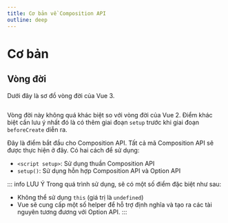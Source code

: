 ```yaml
---
title: Cơ bản về Composition API
outline: deep
---
```


# Cơ bản

## Vòng đời
Dưới đây là sơ đồ vòng đời của Vue 3.

<p align="center">
<img alt="" src="/lifecycle.png"/>
</p>

Vòng đời này không quá khác biệt so với vòng đời của Vue 2. Điểm khác biệt cần lưu ý nhất đó là có thêm giai đoạn `setup` trước khi giai đoạn `beforeCreate` diễn ra.

Đây là điểm bắt đầu cho Composition API. Tất cả mã Composition API sẽ được thực hiện ở đây. Có hai cách để sử dụng:
* `<script setup>`: Sử dụng thuần Composition API
* `setup()`: Sử dụng hỗn hợp Composition API và Option API

::: info LƯU Ý 
Trong quá trình sử dụng, sẽ có một số điểm đặc biệt như sau:
* Không thể sử dụng `this` (giá trị là `undefined`)
* Vue sẽ cung cấp một số helper để hỗ trợ định nghĩa và tạo ra các tài nguyên tương đương với Option API.
:::